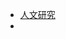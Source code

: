 <!--
 * @Description: 顶层目录
 * @Date: 2020年1月8日11:48:20
 * @LastEditors  : 关耳听风
 * @LastEditTime : 2020-01-08 11:54:54
 -->
<!-- * [全部目录](/)-->
* [人文研究](/人文研究/)
* []()